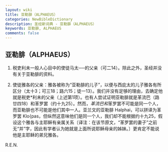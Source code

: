 ```yaml
---
layout: wiki
title: 亚勒腓（ALPHAEUS）
categories: NewBibleDictionary
description: 圣经新词典 - 亚勒腓（ALPHAEUS）
keywords: 亚勒腓, ALPHAEUS
comments: false
---
```


## 亚勒腓（ALPHAEUS）

1. 税吏利未一般人心目中的使徒马太──的父亲（可二14）。除此之外，圣经并没有关于亚勒腓的资料。

2. 使徒雅各的父亲：雅各被称为“亚勒腓的儿子”，以便与西庇太的儿子雅各有所区分（太十3；可三18；路六15；徒一13）。我们并没有足够的理由，去确定他就是税吏*利未的父亲（上述第1项）。也有人尝试证明亚勒腓就是革流巴（路廿四18）和革罗罢（约十九25）。然而，*革流巴和*革罗罢不可能是同一个人，而亚勒腓也不可能是他们其中一人。亚兰文的亚勒腓 Halphai，可以拼译为革罗罢 Klo{pas，但纵然这意味他们是同一个人，我们却不能根据约十九25，假设这个雅各与主耶稣有亲属关系〔译注：在该节原文，“革罗罢的妻子”之前无“并”字，因此有学者认为她就是上面所说耶稣母亲的姊妹。〕更肯定不能说他是主耶稣的弟兄雅各。

R.E.N.






